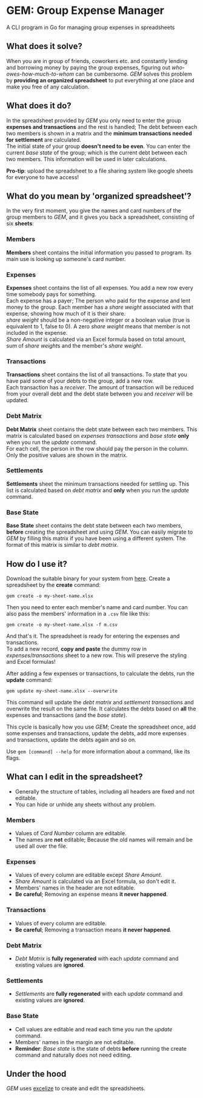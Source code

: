 # GEM: Group Expense Manager
A CLI program in Go for managing group expenses in spreadsheets

## What does it solve?
When you are in group of friends, coworkers etc. and constantly lending and borrowing money by paying the group expenses, figuring out *who-owes-how-much-to-whom* can be cumbersome. *GEM* solves this problem by **providing an organized spreadsheet** to put everything at one place and make you free of any calculation.  

## What does it do?
In the spreadsheet provided by *GEM* you only need to enter the group **expenses and transactions** and the rest is handled; The debt between each two members is shown in a matrix and the **minimum transactions needed for settlement** are calculated.  
The initial state of your group **doesn't need to be even**. You can enter the current *base state* of the group; which is the current debt between each two members. This information will be used in later calculations.  

**Pro-tip**: upload the spreadsheet to a file sharing system like google sheets for everyone to have access!

## What do you mean by 'organized spreadsheet'?
In the very first moment, you give the names and card numbers of the group members to *GEM*, and it gives you back a spreadsheet, consisting of six **sheets**:

### Members
**Members** sheet contains the initial information you passed to program. Its main use is looking up someone's card number.

### Expenses
**Expenses** sheet contains the list of all expenses. You add a new row every time somebody pays for something.  
Each expense has a payer; The person who paid for the expense and lent money to the group. Each member has a *share weight* associated with that expense, showing how much of it is their share.  
*share weight* should be a non-negative integer or a boolean value (true is equivalent to 1, false to 0). A zero *share weight* means that member is not included in the expense.  
*Share Amount* is calculated via an Excel formula based on total amount, sum of *share weight*s and the member's *share weight*.

### Transactions
**Transactions** sheet contains the list of all transactions. To state that you have paid some of your debts to the group, add a new row.  
Each transaction has a *receiver*. The amount of transaction will be reduced from your overall debt and the debt state between you and *receiver* will be updated.

### Debt Matrix
**Debt Matrix** sheet contains the debt state between each two members. This matrix is calculated based on *expenses* *transactions* and *base state* **only** when you run the *update* command.  
For each cell, the person in the row should pay the person in the column. Only the positive values are shown in the matrix.

### Settlements
**Settlements** sheet the minimum transactions needed for settling up. This list is calculated based on *debt matrix* and **only** when you run the *update* command.

### Base State
**Base State** sheet contains the debt state between each two members, **before** creating the spreadsheet and using *GEM*. You can easily migrate to *GEM* by filling this matrix if you have been using a different system. The format of this matrix is similar to *debt matrix*.


## How do I use it?
Download the suitable binary for your system from [here](https://github.com/MeysamBavi/group-expense-manager/releases/latest). Create a spreadsheet by the **create** command:

```
gem create -o my-sheet-name.xlsx
```

Then you need to enter each member's name and card number. You can also pass the members' information in a `.csv` file like this:

```
gem create -o my-sheet-name.xlsx -f m.csv
```

And that's it. The spreadsheet is ready for entering the expenses and transactions.  
To add a new record, **copy and paste** the dummy row in *expenses*/*transactions* sheet to a new row. This will preserve the styling and Excel formulas!

After adding a few expenses or transactions, to calculate the debts, run the **update** command:

```
gem update my-sheet-name.xlsx --overwrite
```

This command will update the *debt matrix* and *settlement transactions* and overwrite the result on the same file. It calculates the debts based on **all** the expenses and transactions (and the *base state*).

This cycle is basically how you use *GEM*; Create the spreadsheet once, add some expenses and transactions, update the debts, add more expenses and transactions, update the debts again and so on.

Use `gem [command] --help` for more information about a command, like its flags.

## What can I edit in the spreadsheet?

+ Generally the structure of tables, including all headers are fixed and not editable.
+ You can hide or unhide any sheets without any problem.

### Members
+ Values of *Card Number* column are editable.
+ The names are **not** editable; Because the old names will remain and be used all over the file.

### Expenses
+ Values of every column are editable except *Share Amount*.
+ *Share Amount* is calculated via an Excel formula, so don't edit it.
+ Members' names in the header are not editable.
+ **Be careful**; Removing an expense means **it never happened**.

### Transactions
+ Values of every column are editable.
+ **Be careful**; Removing a transaction means **it never happened**.

### Debt Matrix
+ *Debt Matrix* is **fully regenerated** with each *update* command and existing values are **ignored**.

### Settlements
+ *Settlements* are **fully regenerated** with each *update* command and existing values are **ignored**.

### Base State
+ Cell values are editable and read each time you run the *update* command.
+ Members' names in the margin are not editable.
+ **Reminder**: *Base state* is the state of debts **before** running the create command and naturally does not need editing.

## Under the hood
*GEM* uses [excelize](https://github.com/qax-os/excelize) to create and edit the spreadsheets.
